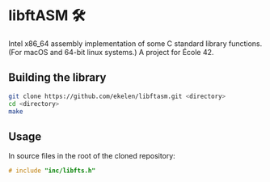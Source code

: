 # libftASM 🛠

Intel x86_64 assembly implementation of some C standard library functions. (For macOS and 64-bit linux systems.) A project for École 42.

## Building the library

```bash
git clone https://github.com/ekelen/libftasm.git <directory>
cd <directory>
make
```

## Usage

In source files in the root of the cloned repository:
```C
# include "inc/libfts.h"
```
